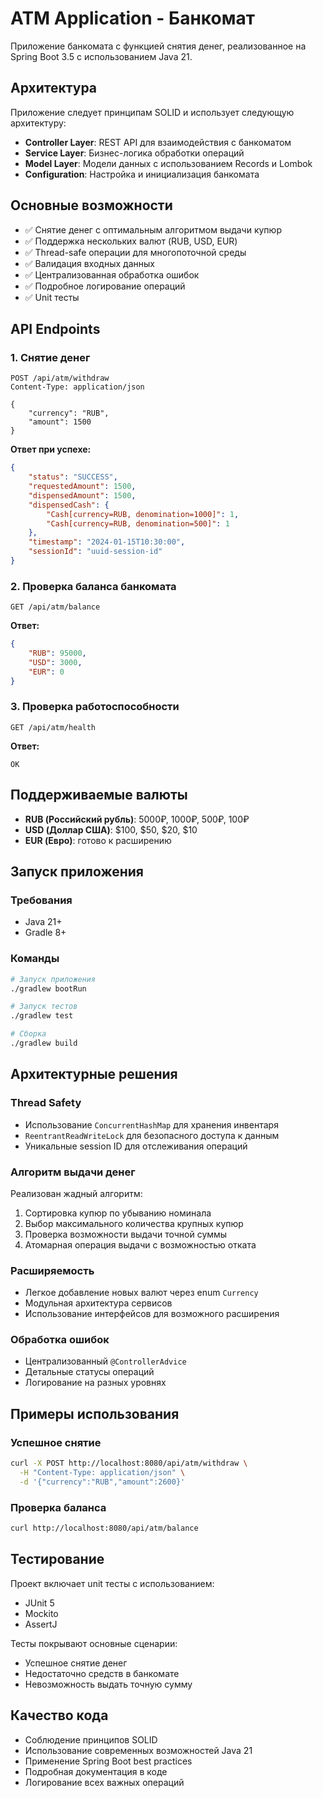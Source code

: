 # ATM Application - Банкомат

Приложение банкомата с функцией снятия денег, реализованное на Spring Boot 3.5 с использованием Java 21.

## Архитектура

Приложение следует принципам SOLID и использует следующую архитектуру:

- **Controller Layer**: REST API для взаимодействия с банкоматом
- **Service Layer**: Бизнес-логика обработки операций
- **Model Layer**: Модели данных с использованием Records и Lombok
- **Configuration**: Настройка и инициализация банкомата

## Основные возможности

- ✅ Снятие денег с оптимальным алгоритмом выдачи купюр
- ✅ Поддержка нескольких валют (RUB, USD, EUR)
- ✅ Thread-safe операции для многопоточной среды
- ✅ Валидация входных данных
- ✅ Централизованная обработка ошибок
- ✅ Подробное логирование операций
- ✅ Unit тесты

## API Endpoints

### 1. Снятие денег
```http
POST /api/atm/withdraw
Content-Type: application/json

{
    "currency": "RUB",
    "amount": 1500
}
```

**Ответ при успехе:**
```json
{
    "status": "SUCCESS",
    "requestedAmount": 1500,
    "dispensedAmount": 1500,
    "dispensedCash": {
        "Cash[currency=RUB, denomination=1000]": 1,
        "Cash[currency=RUB, denomination=500]": 1
    },
    "timestamp": "2024-01-15T10:30:00",
    "sessionId": "uuid-session-id"
}
```

### 2. Проверка баланса банкомата
```http
GET /api/atm/balance
```

**Ответ:**
```json
{
    "RUB": 95000,
    "USD": 3000,
    "EUR": 0
}
```

### 3. Проверка работоспособности
```http
GET /api/atm/health
```

**Ответ:**
```
OK
```

## Поддерживаемые валюты

- **RUB (Российский рубль)**: 5000₽, 1000₽, 500₽, 100₽
- **USD (Доллар США)**: $100, $50, $20, $10
- **EUR (Евро)**: готово к расширению

## Запуск приложения

### Требования
- Java 21+
- Gradle 8+

### Команды
```bash
# Запуск приложения
./gradlew bootRun

# Запуск тестов
./gradlew test

# Сборка
./gradlew build
```

## Архитектурные решения

### Thread Safety
- Использование `ConcurrentHashMap` для хранения инвентаря
- `ReentrantReadWriteLock` для безопасного доступа к данным
- Уникальные session ID для отслеживания операций

### Алгоритм выдачи денег
Реализован жадный алгоритм:
1. Сортировка купюр по убыванию номинала
2. Выбор максимального количества крупных купюр
3. Проверка возможности выдачи точной суммы
4. Атомарная операция выдачи с возможностью отката

### Расширяемость
- Легкое добавление новых валют через enum `Currency`
- Модульная архитектура сервисов
- Использование интерфейсов для возможного расширения

### Обработка ошибок
- Централизованный `@ControllerAdvice`
- Детальные статусы операций
- Логирование на разных уровнях

## Примеры использования

### Успешное снятие
```bash
curl -X POST http://localhost:8080/api/atm/withdraw \
  -H "Content-Type: application/json" \
  -d '{"currency":"RUB","amount":2600}'
```

### Проверка баланса
```bash
curl http://localhost:8080/api/atm/balance
```

## Тестирование

Проект включает unit тесты с использованием:
- JUnit 5
- Mockito
- AssertJ

Тесты покрывают основные сценарии:
- Успешное снятие денег
- Недостаточно средств в банкомате
- Невозможность выдать точную сумму

## Качество кода

- Соблюдение принципов SOLID
- Использование современных возможностей Java 21
- Применение Spring Boot best practices
- Подробная документация в коде
- Логирование всех важных операций 
